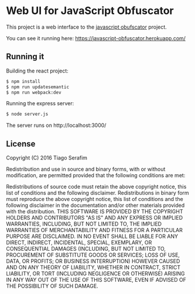<!--
  Title: JavaScript Obfuscator UI
  Description: A small web interface for JavaScript Obfuscator.
  Author: slig
  -->

# Web UI for JavaScript Obfuscator

This project is a web interface to the [javascript obufscator](https://github.com/javascript-obfuscator/javascript-obfuscator) project.

You can see it running here: https://javascript-obfuscator.herokuapp.com/

## Running it

Building the react project:
```sh
$ npm install
$ npm run updatesemantic
$ npm run webpack:dev
```

Running the express server:
```sh
$ node server.js
```
The server runs on http://localhost:3000/

## License

Copyright (C) 2016 Tiago Serafim

Redistribution and use in source and binary forms, with or without modification, are permitted provided that the following conditions are met:

Redistributions of source code must retain the above copyright notice, this list of conditions and the following disclaimer.
Redistributions in binary form must reproduce the above copyright notice, this list of conditions and the following disclaimer in the documentation and/or other materials provided with the distribution.
THIS SOFTWARE IS PROVIDED BY THE COPYRIGHT HOLDERS AND CONTRIBUTORS "AS IS" AND ANY EXPRESS OR IMPLIED WARRANTIES, INCLUDING, BUT NOT LIMITED TO, THE IMPLIED WARRANTIES OF MERCHANTABILITY AND FITNESS FOR A PARTICULAR PURPOSE ARE DISCLAIMED. IN NO EVENT SHALL BE LIABLE FOR ANY DIRECT, INDIRECT, INCIDENTAL, SPECIAL, EXEMPLARY, OR CONSEQUENTIAL DAMAGES (INCLUDING, BUT NOT LIMITED TO, PROCUREMENT OF SUBSTITUTE GOODS OR SERVICES; LOSS OF USE, DATA, OR PROFITS; OR BUSINESS INTERRUPTION) HOWEVER CAUSED AND ON ANY THEORY OF LIABILITY, WHETHER IN CONTRACT, STRICT LIABILITY, OR TORT (INCLUDING NEGLIGENCE OR OTHERWISE) ARISING IN ANY WAY OUT OF THE USE OF THIS SOFTWARE, EVEN IF ADVISED OF THE POSSIBILITY OF SUCH DAMAGE.
